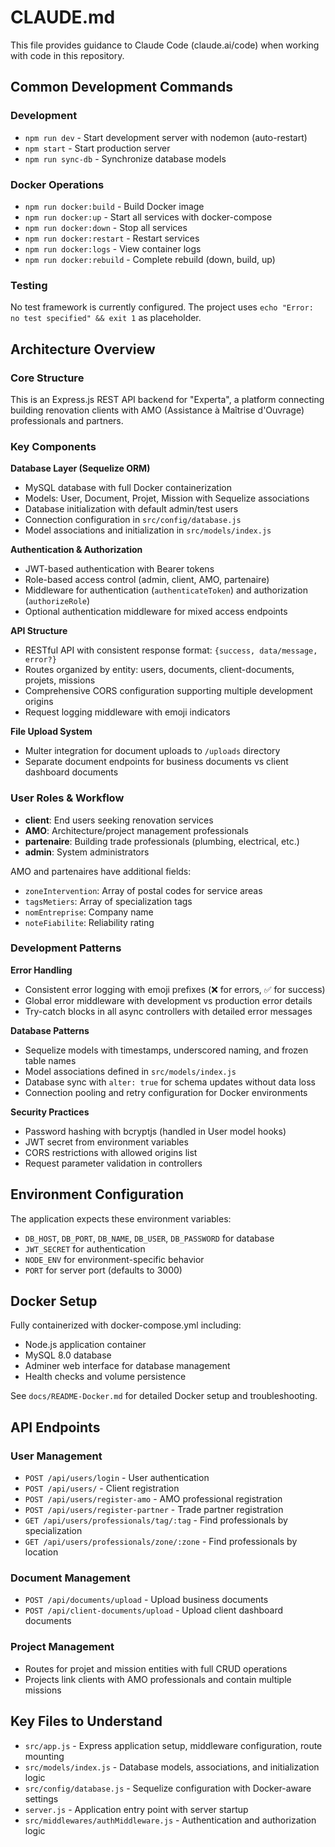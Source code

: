 # CLAUDE.md

This file provides guidance to Claude Code (claude.ai/code) when working with code in this repository.

## Common Development Commands

### Development
- `npm run dev` - Start development server with nodemon (auto-restart)
- `npm start` - Start production server
- `npm run sync-db` - Synchronize database models

### Docker Operations
- `npm run docker:build` - Build Docker image
- `npm run docker:up` - Start all services with docker-compose
- `npm run docker:down` - Stop all services
- `npm run docker:restart` - Restart services
- `npm run docker:logs` - View container logs
- `npm run docker:rebuild` - Complete rebuild (down, build, up)

### Testing
No test framework is currently configured. The project uses `echo "Error: no test specified" && exit 1` as placeholder.

## Architecture Overview

### Core Structure
This is an Express.js REST API backend for "Experta", a platform connecting building renovation clients with AMO (Assistance à Maîtrise d'Ouvrage) professionals and partners.

### Key Components

**Database Layer (Sequelize ORM)**
- MySQL database with full Docker containerization
- Models: User, Document, Projet, Mission with Sequelize associations
- Database initialization with default admin/test users
- Connection configuration in `src/config/database.js`
- Model associations and initialization in `src/models/index.js`

**Authentication & Authorization**
- JWT-based authentication with Bearer tokens
- Role-based access control (admin, client, AMO, partenaire)
- Middleware for authentication (`authenticateToken`) and authorization (`authorizeRole`)
- Optional authentication middleware for mixed access endpoints

**API Structure**
- RESTful API with consistent response format: `{success, data/message, error?}`
- Routes organized by entity: users, documents, client-documents, projets, missions
- Comprehensive CORS configuration supporting multiple development origins
- Request logging middleware with emoji indicators

**File Upload System**
- Multer integration for document uploads to `/uploads` directory
- Separate document endpoints for business documents vs client dashboard documents

### User Roles & Workflow
- **client**: End users seeking renovation services
- **AMO**: Architecture/project management professionals  
- **partenaire**: Building trade professionals (plumbing, electrical, etc.)
- **admin**: System administrators

AMO and partenaires have additional fields:
- `zoneIntervention`: Array of postal codes for service areas
- `tagsMetiers`: Array of specialization tags
- `nomEntreprise`: Company name
- `noteFiabilite`: Reliability rating

### Development Patterns

**Error Handling**
- Consistent error logging with emoji prefixes (❌ for errors, ✅ for success)
- Global error middleware with development vs production error details
- Try-catch blocks in all async controllers with detailed error messages

**Database Patterns**  
- Sequelize models with timestamps, underscored naming, and frozen table names
- Model associations defined in `src/models/index.js`
- Database sync with `alter: true` for schema updates without data loss
- Connection pooling and retry configuration for Docker environments

**Security Practices**
- Password hashing with bcryptjs (handled in User model hooks)
- JWT secret from environment variables
- CORS restrictions with allowed origins list
- Request parameter validation in controllers

## Environment Configuration

The application expects these environment variables:
- `DB_HOST`, `DB_PORT`, `DB_NAME`, `DB_USER`, `DB_PASSWORD` for database
- `JWT_SECRET` for authentication
- `NODE_ENV` for environment-specific behavior
- `PORT` for server port (defaults to 3000)

## Docker Setup

Fully containerized with docker-compose.yml including:
- Node.js application container
- MySQL 8.0 database  
- Adminer web interface for database management
- Health checks and volume persistence

See `docs/README-Docker.md` for detailed Docker setup and troubleshooting.

## API Endpoints

### User Management
- `POST /api/users/login` - User authentication
- `POST /api/users/` - Client registration  
- `POST /api/users/register-amo` - AMO professional registration
- `POST /api/users/register-partner` - Trade partner registration
- `GET /api/users/professionals/tag/:tag` - Find professionals by specialization
- `GET /api/users/professionals/zone/:zone` - Find professionals by location

### Document Management
- `POST /api/documents/upload` - Upload business documents
- `POST /api/client-documents/upload` - Upload client dashboard documents  

### Project Management
- Routes for projet and mission entities with full CRUD operations
- Projects link clients with AMO professionals and contain multiple missions

## Key Files to Understand

- `src/app.js` - Express application setup, middleware configuration, route mounting
- `src/models/index.js` - Database models, associations, and initialization logic
- `src/config/database.js` - Sequelize configuration with Docker-aware settings  
- `server.js` - Application entry point with server startup
- `src/middlewares/authMiddleware.js` - Authentication and authorization logic